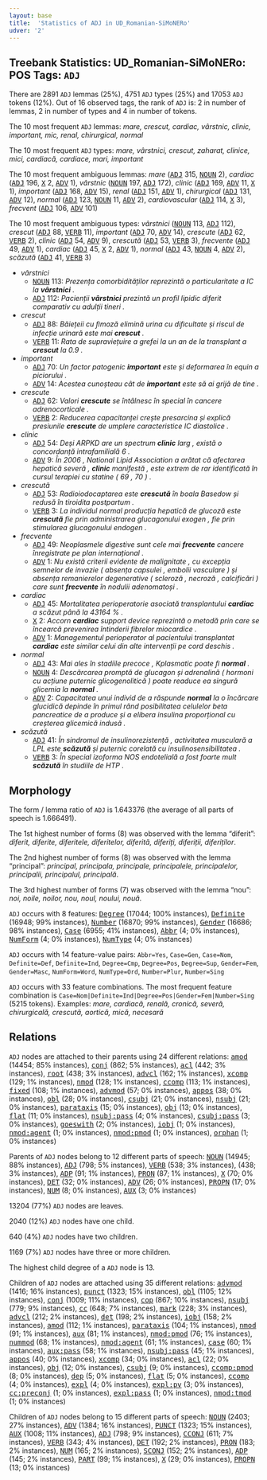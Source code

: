 ```yaml
---
layout: base
title:  'Statistics of ADJ in UD_Romanian-SiMoNERo'
udver: '2'
---
```


## Treebank Statistics: UD_Romanian-SiMoNERo: POS Tags: `ADJ`

There are 2891 `ADJ` lemmas (25%), 4751 `ADJ` types (25%) and 17053 `ADJ` tokens (12%).
Out of 16 observed tags, the rank of `ADJ` is: 2 in number of lemmas, 2 in number of types and 4 in number of tokens.

The 10 most frequent `ADJ` lemmas: <em>mare, crescut, cardiac, vârstnic, clinic, important, mic, renal, chirurgical, normal</em>

The 10 most frequent `ADJ` types:  <em>mare, vârstnici, crescut, zaharat, clinice, mici, cardiacă, cardiace, mari, important</em>

The 10 most frequent ambiguous lemmas: <em>mare</em> (<tt><a href="ro_simonero-pos-ADJ.html">ADJ</a></tt> 315, <tt><a href="ro_simonero-pos-NOUN.html">NOUN</a></tt> 2), <em>cardiac</em> (<tt><a href="ro_simonero-pos-ADJ.html">ADJ</a></tt> 196, <tt><a href="ro_simonero-pos-X.html">X</a></tt> 2, <tt><a href="ro_simonero-pos-ADV.html">ADV</a></tt> 1), <em>vârstnic</em> (<tt><a href="ro_simonero-pos-NOUN.html">NOUN</a></tt> 197, <tt><a href="ro_simonero-pos-ADJ.html">ADJ</a></tt> 172), <em>clinic</em> (<tt><a href="ro_simonero-pos-ADJ.html">ADJ</a></tt> 169, <tt><a href="ro_simonero-pos-ADV.html">ADV</a></tt> 11, <tt><a href="ro_simonero-pos-X.html">X</a></tt> 1), <em>important</em> (<tt><a href="ro_simonero-pos-ADJ.html">ADJ</a></tt> 168, <tt><a href="ro_simonero-pos-ADV.html">ADV</a></tt> 15), <em>renal</em> (<tt><a href="ro_simonero-pos-ADJ.html">ADJ</a></tt> 151, <tt><a href="ro_simonero-pos-ADV.html">ADV</a></tt> 1), <em>chirurgical</em> (<tt><a href="ro_simonero-pos-ADJ.html">ADJ</a></tt> 131, <tt><a href="ro_simonero-pos-ADV.html">ADV</a></tt> 12), <em>normal</em> (<tt><a href="ro_simonero-pos-ADJ.html">ADJ</a></tt> 123, <tt><a href="ro_simonero-pos-NOUN.html">NOUN</a></tt> 11, <tt><a href="ro_simonero-pos-ADV.html">ADV</a></tt> 2), <em>cardiovascular</em> (<tt><a href="ro_simonero-pos-ADJ.html">ADJ</a></tt> 114, <tt><a href="ro_simonero-pos-X.html">X</a></tt> 3), <em>frecvent</em> (<tt><a href="ro_simonero-pos-ADJ.html">ADJ</a></tt> 106, <tt><a href="ro_simonero-pos-ADV.html">ADV</a></tt> 101)

The 10 most frequent ambiguous types:  <em>vârstnici</em> (<tt><a href="ro_simonero-pos-NOUN.html">NOUN</a></tt> 113, <tt><a href="ro_simonero-pos-ADJ.html">ADJ</a></tt> 112), <em>crescut</em> (<tt><a href="ro_simonero-pos-ADJ.html">ADJ</a></tt> 88, <tt><a href="ro_simonero-pos-VERB.html">VERB</a></tt> 11), <em>important</em> (<tt><a href="ro_simonero-pos-ADJ.html">ADJ</a></tt> 70, <tt><a href="ro_simonero-pos-ADV.html">ADV</a></tt> 14), <em>crescute</em> (<tt><a href="ro_simonero-pos-ADJ.html">ADJ</a></tt> 62, <tt><a href="ro_simonero-pos-VERB.html">VERB</a></tt> 2), <em>clinic</em> (<tt><a href="ro_simonero-pos-ADJ.html">ADJ</a></tt> 54, <tt><a href="ro_simonero-pos-ADV.html">ADV</a></tt> 9), <em>crescută</em> (<tt><a href="ro_simonero-pos-ADJ.html">ADJ</a></tt> 53, <tt><a href="ro_simonero-pos-VERB.html">VERB</a></tt> 3), <em>frecvente</em> (<tt><a href="ro_simonero-pos-ADJ.html">ADJ</a></tt> 49, <tt><a href="ro_simonero-pos-ADV.html">ADV</a></tt> 1), <em>cardiac</em> (<tt><a href="ro_simonero-pos-ADJ.html">ADJ</a></tt> 45, <tt><a href="ro_simonero-pos-X.html">X</a></tt> 2, <tt><a href="ro_simonero-pos-ADV.html">ADV</a></tt> 1), <em>normal</em> (<tt><a href="ro_simonero-pos-ADJ.html">ADJ</a></tt> 43, <tt><a href="ro_simonero-pos-NOUN.html">NOUN</a></tt> 4, <tt><a href="ro_simonero-pos-ADV.html">ADV</a></tt> 2), <em>scăzută</em> (<tt><a href="ro_simonero-pos-ADJ.html">ADJ</a></tt> 41, <tt><a href="ro_simonero-pos-VERB.html">VERB</a></tt> 3)


* <em>vârstnici</em>
  * <tt><a href="ro_simonero-pos-NOUN.html">NOUN</a></tt> 113: <em>Prezența comorbidităților reprezintă o particularitate a IC la <b>vârstnici</b> .</em>
  * <tt><a href="ro_simonero-pos-ADJ.html">ADJ</a></tt> 112: <em>Pacienții <b>vârstnici</b> prezintă un profil lipidic diferit comparativ cu adulții tineri .</em>
* <em>crescut</em>
  * <tt><a href="ro_simonero-pos-ADJ.html">ADJ</a></tt> 88: <em>Băiețeii cu ﬁmoză elimină urina cu diﬁcultate și riscul de infecție urinară este mai <b>crescut</b> .</em>
  * <tt><a href="ro_simonero-pos-VERB.html">VERB</a></tt> 11: <em>Rata de supraviețuire a grefei la un an de la transplant a <b>crescut</b> la 0.9 .</em>
* <em>important</em>
  * <tt><a href="ro_simonero-pos-ADJ.html">ADJ</a></tt> 70: <em>Un factor patogenic <b>important</b> este și deformarea în equin a piciorului .</em>
  * <tt><a href="ro_simonero-pos-ADV.html">ADV</a></tt> 14: <em>Acestea cunoșteau cât de <b>important</b> este să ai grijă de tine .</em>
* <em>crescute</em>
  * <tt><a href="ro_simonero-pos-ADJ.html">ADJ</a></tt> 62: <em>Valori <b>crescute</b> se întâlnesc în special în cancere adrenocorticale .</em>
  * <tt><a href="ro_simonero-pos-VERB.html">VERB</a></tt> 2: <em>Reducerea capacitanței crește presarcina și explică presiunile <b>crescute</b> de umplere caracteristice IC diastolice .</em>
* <em>clinic</em>
  * <tt><a href="ro_simonero-pos-ADJ.html">ADJ</a></tt> 54: <em>Deși ARPKD are un spectrum <b>clinic</b> larg , există o concordanță intrafamilială 6 .</em>
  * <tt><a href="ro_simonero-pos-ADV.html">ADV</a></tt> 9: <em>În 2006 , National Lipid Association a arătat că afectarea hepatică severă , <b>clinic</b> manifestă , este extrem de rar identificată în cursul terapiei cu statine ( 69 , 70 ) .</em>
* <em>crescută</em>
  * <tt><a href="ro_simonero-pos-ADJ.html">ADJ</a></tt> 53: <em>Radioiodocaptarea este <b>crescută</b> în boala Basedow și redusă în tiroidita postpartum .</em>
  * <tt><a href="ro_simonero-pos-VERB.html">VERB</a></tt> 3: <em>La individul normal producția hepatică de glucoză este <b>crescută</b> fie prin administrarea glucagonului exogen , fie prin stimularea glucagonului endogen .</em>
* <em>frecvente</em>
  * <tt><a href="ro_simonero-pos-ADJ.html">ADJ</a></tt> 49: <em>Neoplasmele digestive sunt cele mai <b>frecvente</b> cancere înregistrate pe plan internațional .</em>
  * <tt><a href="ro_simonero-pos-ADV.html">ADV</a></tt> 1: <em>Nu există criterii evidente de malignitate , cu excepția semnelor de invazie ( absența capsulei , embolii vasculare ) și absența remanierelor degenerative ( scleroză , necroză , calcificări ) care sunt <b>frecvente</b> în nodulii adenomatoși .</em>
* <em>cardiac</em>
  * <tt><a href="ro_simonero-pos-ADJ.html">ADJ</a></tt> 45: <em>Mortalitatea perioperatorie asociată transplantului <b>cardiac</b> a scăzut până la 43164 % .</em>
  * <tt><a href="ro_simonero-pos-X.html">X</a></tt> 2: <em>Accorn <b>cardiac</b> support device reprezintă o metodă prin care se încearcă prevenirea întinderii fibrelor miocardice .</em>
  * <tt><a href="ro_simonero-pos-ADV.html">ADV</a></tt> 1: <em>Managementul perioperator al pacientului transplantat <b>cardiac</b> este similar celui din alte intervenții pe cord deschis .</em>
* <em>normal</em>
  * <tt><a href="ro_simonero-pos-ADJ.html">ADJ</a></tt> 43: <em>Mai ales în stadiile precoce , Kplasmatic poate ﬁ <b>normal</b> .</em>
  * <tt><a href="ro_simonero-pos-NOUN.html">NOUN</a></tt> 4: <em>Descărcarea promptă de glucagon și adrenalină ( hormoni cu acțiune puternic glicogenolitică ) poate readuce ea singură glicemia la <b>normal</b> .</em>
  * <tt><a href="ro_simonero-pos-ADV.html">ADV</a></tt> 2: <em>Capacitatea unui individ de a răspunde <b>normal</b> la o încărcare glucidică depinde în primul rând posibilitatea celulelor beta pancreatice de a produce și a elibera insulina proporțional cu creșterea glicemică indusă .</em>
* <em>scăzută</em>
  * <tt><a href="ro_simonero-pos-ADJ.html">ADJ</a></tt> 41: <em>În sindromul de insulinorezistență , activitatea musculară a LPL este <b>scăzută</b> și puternic corelată cu insulinosensibilitatea .</em>
  * <tt><a href="ro_simonero-pos-VERB.html">VERB</a></tt> 3: <em>În special izoforma NOS endotelială a fost foarte mult <b>scăzută</b> în studiile de HTP .</em>

## Morphology

The form / lemma ratio of `ADJ` is 1.643376 (the average of all parts of speech is 1.666491).

The 1st highest number of forms (8) was observed with the lemma “diferit”: <em>diferit, diferite, diferitele, diferitelor, diferită, diferiți, diferiții, diferiților</em>.

The 2nd highest number of forms (8) was observed with the lemma “principal”: <em>principal, principala, principale, principalele, principalelor, principalii, principalul, principală</em>.

The 3rd highest number of forms (7) was observed with the lemma “nou”: <em>noi, noile, noilor, nou, noul, noului, nouă</em>.

`ADJ` occurs with 8 features: <tt><a href="ro_simonero-feat-Degree.html">Degree</a></tt> (17044; 100% instances), <tt><a href="ro_simonero-feat-Definite.html">Definite</a></tt> (16948; 99% instances), <tt><a href="ro_simonero-feat-Number.html">Number</a></tt> (16870; 99% instances), <tt><a href="ro_simonero-feat-Gender.html">Gender</a></tt> (16686; 98% instances), <tt><a href="ro_simonero-feat-Case.html">Case</a></tt> (6955; 41% instances), <tt><a href="ro_simonero-feat-Abbr.html">Abbr</a></tt> (4; 0% instances), <tt><a href="ro_simonero-feat-NumForm.html">NumForm</a></tt> (4; 0% instances), <tt><a href="ro_simonero-feat-NumType.html">NumType</a></tt> (4; 0% instances)

`ADJ` occurs with 14 feature-value pairs: `Abbr=Yes`, `Case=Gen`, `Case=Nom`, `Definite=Def`, `Definite=Ind`, `Degree=Cmp`, `Degree=Pos`, `Degree=Sup`, `Gender=Fem`, `Gender=Masc`, `NumForm=Word`, `NumType=Ord`, `Number=Plur`, `Number=Sing`

`ADJ` occurs with 33 feature combinations.
The most frequent feature combination is `Case=Nom|Definite=Ind|Degree=Pos|Gender=Fem|Number=Sing` (5215 tokens).
Examples: <em>mare, cardiacă, renală, cronică, severă, chirurgicală, crescută, aortică, mică, necesară</em>


## Relations

`ADJ` nodes are attached to their parents using 24 different relations: <tt><a href="ro_simonero-dep-amod.html">amod</a></tt> (14454; 85% instances), <tt><a href="ro_simonero-dep-conj.html">conj</a></tt> (862; 5% instances), <tt><a href="ro_simonero-dep-acl.html">acl</a></tt> (442; 3% instances), <tt><a href="ro_simonero-dep-root.html">root</a></tt> (438; 3% instances), <tt><a href="ro_simonero-dep-advcl.html">advcl</a></tt> (162; 1% instances), <tt><a href="ro_simonero-dep-xcomp.html">xcomp</a></tt> (129; 1% instances), <tt><a href="ro_simonero-dep-nmod.html">nmod</a></tt> (128; 1% instances), <tt><a href="ro_simonero-dep-ccomp.html">ccomp</a></tt> (113; 1% instances), <tt><a href="ro_simonero-dep-fixed.html">fixed</a></tt> (108; 1% instances), <tt><a href="ro_simonero-dep-advmod.html">advmod</a></tt> (57; 0% instances), <tt><a href="ro_simonero-dep-appos.html">appos</a></tt> (38; 0% instances), <tt><a href="ro_simonero-dep-obl.html">obl</a></tt> (28; 0% instances), <tt><a href="ro_simonero-dep-csubj.html">csubj</a></tt> (21; 0% instances), <tt><a href="ro_simonero-dep-nsubj.html">nsubj</a></tt> (21; 0% instances), <tt><a href="ro_simonero-dep-parataxis.html">parataxis</a></tt> (15; 0% instances), <tt><a href="ro_simonero-dep-obj.html">obj</a></tt> (13; 0% instances), <tt><a href="ro_simonero-dep-flat.html">flat</a></tt> (11; 0% instances), <tt><a href="ro_simonero-dep-nsubj-pass.html">nsubj:pass</a></tt> (4; 0% instances), <tt><a href="ro_simonero-dep-csubj-pass.html">csubj:pass</a></tt> (3; 0% instances), <tt><a href="ro_simonero-dep-goeswith.html">goeswith</a></tt> (2; 0% instances), <tt><a href="ro_simonero-dep-iobj.html">iobj</a></tt> (1; 0% instances), <tt><a href="ro_simonero-dep-nmod-agent.html">nmod:agent</a></tt> (1; 0% instances), <tt><a href="ro_simonero-dep-nmod-pmod.html">nmod:pmod</a></tt> (1; 0% instances), <tt><a href="ro_simonero-dep-orphan.html">orphan</a></tt> (1; 0% instances)

Parents of `ADJ` nodes belong to 12 different parts of speech: <tt><a href="ro_simonero-pos-NOUN.html">NOUN</a></tt> (14945; 88% instances), <tt><a href="ro_simonero-pos-ADJ.html">ADJ</a></tt> (798; 5% instances), <tt><a href="ro_simonero-pos-VERB.html">VERB</a></tt> (538; 3% instances),  (438; 3% instances), <tt><a href="ro_simonero-pos-ADP.html">ADP</a></tt> (91; 1% instances), <tt><a href="ro_simonero-pos-PRON.html">PRON</a></tt> (87; 1% instances), <tt><a href="ro_simonero-pos-X.html">X</a></tt> (70; 0% instances), <tt><a href="ro_simonero-pos-DET.html">DET</a></tt> (32; 0% instances), <tt><a href="ro_simonero-pos-ADV.html">ADV</a></tt> (26; 0% instances), <tt><a href="ro_simonero-pos-PROPN.html">PROPN</a></tt> (17; 0% instances), <tt><a href="ro_simonero-pos-NUM.html">NUM</a></tt> (8; 0% instances), <tt><a href="ro_simonero-pos-AUX.html">AUX</a></tt> (3; 0% instances)

13204 (77%) `ADJ` nodes are leaves.

2040 (12%) `ADJ` nodes have one child.

640 (4%) `ADJ` nodes have two children.

1169 (7%) `ADJ` nodes have three or more children.

The highest child degree of a `ADJ` node is 13.

Children of `ADJ` nodes are attached using 35 different relations: <tt><a href="ro_simonero-dep-advmod.html">advmod</a></tt> (1416; 16% instances), <tt><a href="ro_simonero-dep-punct.html">punct</a></tt> (1323; 15% instances), <tt><a href="ro_simonero-dep-obl.html">obl</a></tt> (1105; 12% instances), <tt><a href="ro_simonero-dep-conj.html">conj</a></tt> (1009; 11% instances), <tt><a href="ro_simonero-dep-cop.html">cop</a></tt> (867; 10% instances), <tt><a href="ro_simonero-dep-nsubj.html">nsubj</a></tt> (779; 9% instances), <tt><a href="ro_simonero-dep-cc.html">cc</a></tt> (648; 7% instances), <tt><a href="ro_simonero-dep-mark.html">mark</a></tt> (228; 3% instances), <tt><a href="ro_simonero-dep-advcl.html">advcl</a></tt> (212; 2% instances), <tt><a href="ro_simonero-dep-det.html">det</a></tt> (198; 2% instances), <tt><a href="ro_simonero-dep-iobj.html">iobj</a></tt> (158; 2% instances), <tt><a href="ro_simonero-dep-amod.html">amod</a></tt> (112; 1% instances), <tt><a href="ro_simonero-dep-parataxis.html">parataxis</a></tt> (104; 1% instances), <tt><a href="ro_simonero-dep-nmod.html">nmod</a></tt> (91; 1% instances), <tt><a href="ro_simonero-dep-aux.html">aux</a></tt> (81; 1% instances), <tt><a href="ro_simonero-dep-nmod-pmod.html">nmod:pmod</a></tt> (76; 1% instances), <tt><a href="ro_simonero-dep-nummod.html">nummod</a></tt> (68; 1% instances), <tt><a href="ro_simonero-dep-nmod-agent.html">nmod:agent</a></tt> (61; 1% instances), <tt><a href="ro_simonero-dep-case.html">case</a></tt> (60; 1% instances), <tt><a href="ro_simonero-dep-aux-pass.html">aux:pass</a></tt> (58; 1% instances), <tt><a href="ro_simonero-dep-nsubj-pass.html">nsubj:pass</a></tt> (45; 1% instances), <tt><a href="ro_simonero-dep-appos.html">appos</a></tt> (40; 0% instances), <tt><a href="ro_simonero-dep-xcomp.html">xcomp</a></tt> (34; 0% instances), <tt><a href="ro_simonero-dep-acl.html">acl</a></tt> (22; 0% instances), <tt><a href="ro_simonero-dep-obj.html">obj</a></tt> (12; 0% instances), <tt><a href="ro_simonero-dep-csubj.html">csubj</a></tt> (9; 0% instances), <tt><a href="ro_simonero-dep-ccomp-pmod.html">ccomp:pmod</a></tt> (8; 0% instances), <tt><a href="ro_simonero-dep-dep.html">dep</a></tt> (5; 0% instances), <tt><a href="ro_simonero-dep-flat.html">flat</a></tt> (5; 0% instances), <tt><a href="ro_simonero-dep-ccomp.html">ccomp</a></tt> (4; 0% instances), <tt><a href="ro_simonero-dep-expl.html">expl</a></tt> (4; 0% instances), <tt><a href="ro_simonero-dep-expl-pv.html">expl:pv</a></tt> (3; 0% instances), <tt><a href="ro_simonero-dep-cc-preconj.html">cc:preconj</a></tt> (1; 0% instances), <tt><a href="ro_simonero-dep-expl-pass.html">expl:pass</a></tt> (1; 0% instances), <tt><a href="ro_simonero-dep-nmod-tmod.html">nmod:tmod</a></tt> (1; 0% instances)

Children of `ADJ` nodes belong to 15 different parts of speech: <tt><a href="ro_simonero-pos-NOUN.html">NOUN</a></tt> (2403; 27% instances), <tt><a href="ro_simonero-pos-ADV.html">ADV</a></tt> (1384; 16% instances), <tt><a href="ro_simonero-pos-PUNCT.html">PUNCT</a></tt> (1323; 15% instances), <tt><a href="ro_simonero-pos-AUX.html">AUX</a></tt> (1008; 11% instances), <tt><a href="ro_simonero-pos-ADJ.html">ADJ</a></tt> (798; 9% instances), <tt><a href="ro_simonero-pos-CCONJ.html">CCONJ</a></tt> (611; 7% instances), <tt><a href="ro_simonero-pos-VERB.html">VERB</a></tt> (343; 4% instances), <tt><a href="ro_simonero-pos-DET.html">DET</a></tt> (192; 2% instances), <tt><a href="ro_simonero-pos-PRON.html">PRON</a></tt> (183; 2% instances), <tt><a href="ro_simonero-pos-NUM.html">NUM</a></tt> (165; 2% instances), <tt><a href="ro_simonero-pos-SCONJ.html">SCONJ</a></tt> (152; 2% instances), <tt><a href="ro_simonero-pos-ADP.html">ADP</a></tt> (145; 2% instances), <tt><a href="ro_simonero-pos-PART.html">PART</a></tt> (99; 1% instances), <tt><a href="ro_simonero-pos-X.html">X</a></tt> (29; 0% instances), <tt><a href="ro_simonero-pos-PROPN.html">PROPN</a></tt> (13; 0% instances)

